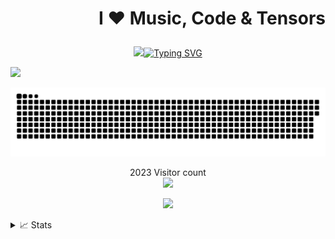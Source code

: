 # <p align="right">  **I :heart: Music, Code & Tensors** </p>

<p align="center">
<a href="https://github.com/bhydemi">
    <img src="https://git.io/typing-svg"><img src="https://readme-typing-svg.demolab.com?font=Fira+Code&pause=1000&color=030A0D&background=BCC5FFE1&center=true&vCenter=true&multiline=true&width=700&height=100&lines=I+am+Yaqoob+Abdulhakeem+Omotolani+;A+Freelance+Data+Engineer%2C+;With+strong+interest+in+AI+(+CV+%26+Recommender+Systems)" alt="Typing SVG" />
</a>
 
![](https://komarev.com/ghpvc/?username=your-github-username&color=green)                                  

<a href=#><img src="contributions.svg"></a>

<p align="center"> 
  2023 Visitor count<br>
  <img src="https://profile-counter.glitch.me/bhydemi/count.svg" />
</p>

<p align="center">
 
 
<!-- <a href="https://github.com/bhydemi">
    <img src="https://github-readme-stats.vercel.app/api?username=bhydemi&show_icons=true&count_private=true&show_icons=true&hide_border=true&hide_title=true&card_width=300px&hide_rank=true&bg_color=00000000&theme=dracula">
</a> -->

<a href="https://github.com/bhydemi">
    <img src="https://github-stats-alpha.vercel.app/api?username=bhydemi&cc=22272e&tc=37BCF6&ic=fff&bc=0000">
</a>

</p>

<details>
<summary>📈 Stats</summary>
<br>
My Github Stats

![](http://github-profile-summary-cards.vercel.app/api/cards/profile-details?username=bhydemi&theme=dracula) 

![](http://github-profile-summary-cards.vercel.app/api/cards/repos-per-language?username=bhydemi&theme=dracula) 
![](http://github-profile-summary-cards.vercel.app/api/cards/most-commit-language?username=bhydemi&theme=dracula)

![](https://media0.giphy.com/media/3ohs7XWx4zTkL3SKFW/giphy.gif)


<!--
**bhydemi/bhydemi** is a ✨ _special_ ✨ repository because its `README.md` (this file) appears on your GitHub profile.

Here are some ideas to get you started:

- 🔭 I’m currently working on ...
- 🌱 I’m currently learning ...
- 👯 I’m looking to collaborate on ...
- 🤔 I’m looking for help with ...
- 💬 Ask me about ...
- 📫 How to reach me: ...
- 😄 Pronouns: ...
- ⚡ Fun fact: ...
-->

